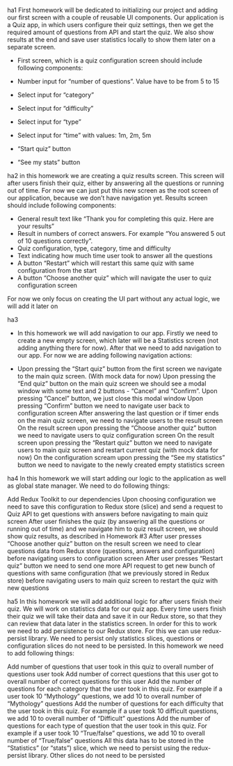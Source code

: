 ha1
First homework will be dedicated to initializing our project and adding our first screen with a couple of reusable UI components. Our application is a Quiz app, in which users configure their quiz settings, then we get the required amount of questions from API and start the quiz. We also show results at the end and save user statistics locally to show them later on a separate screen.

+ First screen, which is a quiz configuration screen should include following components:

+ Number input for “number of questions”. Value have to be from 5 to 15
+ Select input for “category”
+ Select input for “difficulty”
+ Select input for “type”
+ Select input for “time” with values: 1m, 2m, 5m
+ “Start quiz” button
+ “See my stats” button

ha2
in this homework we are creating a quiz results screen. This screen will after users finish their quiz, either by answering all the questions or running out of time. For now we can just put this new screen as the root screen of our application, because we don’t have navigation yet. Results screen should include following components:

+ General result text like “Thank you for completing this quiz. Here are your results”
+ Result in numbers of correct answers. For example “You answered 5 out of 10 questions correctly”.
+ Quiz configuration, type, category, time and difficulty
+ Text indicating how much time user took to answer all the questions
+ A button “Restart” which will restart this same quiz with same configuration from the start
+ A button “Choose another quiz” which will navigate the user to quiz configuration screen

For now we only focus on creating the UI part without any actual logic, we will add it later on

ha3
- In this homework we will add navigation to our app. Firstly we need to create a new empty screen, which later will be a Statistics screen (not adding anything there for now). After that we need to add navigation to our app. For now we are adding following navigation actions:

- Upon pressing the “Start quiz” button from the first screen we navigate to the main quiz screen. (With mock data for now)
Upon pressing the “End quiz” button on the main quiz screen we should see a modal window with some text and 2 buttons - “Cancel” and “Confirm”.
Upon pressing “Cancel” button, we just close this modal window
Upon pressing “Confirm” button we need to navigate user back to configuration screen
After answering the last question or if timer ends on the main quiz screen, we need to navigate users to the result screen
On the result screen upon pressing the “Choose another quiz” button we need to navigate users to quiz configuration screen
On the result screen upon pressing the “Restart quiz” button we need to navigate users to main quiz screen and restart current quiz (with mock data for now)
On the configuration scream upon pressing the “See my statistics” button we need to navigate to the newly created empty statistics screen

ha4
In this homework we will start adding our logic to the application as well as global state manager. We need to do following things:

Add Redux Toolkit to our dependencies
Upon choosing configuration we need to save this configuration to Redux store (slice) and send a request to Quiz API to get questions with answers before navigating to main quiz screen
After user finishes the quiz (by answering all the questions or running out of time) and we navigate him to quiz result screen, we should show quiz results, as described in Homework #3
After user presses “Choose another quiz” button on the result screen we need to clear questions data from Redux store (questions, answers and configuration) before navigating users to configuration screen
After user presses “Restart quiz” button we need to send one more API request to get new bunch of questions with same configuration (that we previously stored in Redux store) before navigating users to main quiz screen to restart the quiz with new questions

ha5
In this homework we will add additional logic for after users finish their quiz. We will work on statistics data for our quiz app. Every time users finish their quiz we will take their data and save it in our Redux store, so that they can review that data later in the statistics screen. In order for this to work we need to add persistence to our Redux store. For this we can use redux-persist library. We need to persist only statistics slices, questions or configuration slices do not need to be persisted. In this homework we need to add following things:

Add number of questions that user took in this quiz to overall number of questions user took
Add number of correct questions that this user got to overall number of correct questions for this user
Add the number of questions for each category that the user took in this quiz. For example if a user took 10 “Mythology” questions, we add 10 to overall number of “Mythology” questions
Add the number of questions for each difficulty that the user took in this quiz. For example if a user took 10 difficult questions, we add 10 to overall number of “Difficult” questions
Add the number of questions for each type of question that the user took in this quiz. For example if a user took 10 “True/false” questions, we add 10 to overall number of “True/false” questions
All this data has to be stored in the “Statistics” (or “stats”) slice, which we need to persist using the redux-persist library. Other slices do not need to be persisted